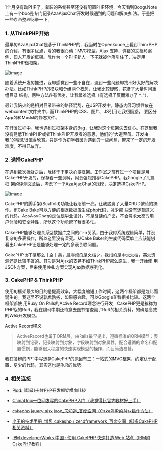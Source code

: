 

1个月没有动PHP了，新装的系统甚至还没有配置PHP环境，今天看到BooguNote上有一个boo是专门记录AzaAjaxChat开发时候遇到的问题和解决办
法。于是把一些东西整理记录一下。

### 1. 从ThinkPHP开始

最早的AzaAjaxChat是基于ThinkPHP的，我当时在OpenSouce上看到ThinkPHP的介绍，有很多优点，看的我很心动：MVC模型，Ajax
支持，详细的文档和案例，国人开发的框架。我作为一个PHP新人一下子就被他吸引住了，决定用ThinkPHP做框架。

![image](https://e25ba8-log4d-c.dijingchao.com/upload_dropbox/201008/thinkphp.png)

随着系统开发的推进，我却感觉到一些不自在，遇到一些问题却找不好太好的解决办法。比如ThinkPHP的模块和分组两个概念，让我比较疑惑，花费了大量时间重组目录
结构，两种方法各有优劣，让我很难选择（有选择了反而难办了 ^_^）。

最让我恼火的是相对目录带来的路径混乱，在JSP开发中，静态内容习惯性放在webcontent文件夹中，而ThinkPHP的CSS、图片、JS引用让我很疑惑，
要区分App的和Model的静态文件。

在开发过程中，我也遇到过框架本身的Bug，让我对这个框架失去信心。在这里我没有贬低ThinkPHP或者ThinkPHP开发者的意思，他们的"大道至简、开发由
我"的理念很值得欣赏。只是作为初学者因为遇到的一些问题，带来了一定的开发难度，不得已放弃。

### 2. 选择CakePHP

在遇到数次挫折之后，我终于下定决心换框架。工作室之前有过一个项目是用CakePHP开发的，保存着一些资料，阿贵强烈推荐CakePHP。我Google了几篇框
架的评测文章后，考虑了一下AzaAjaxChat的规模，决定选择CakePHP。

![image](https://e25ba8-log4d-c.dijingchao.com/upload_dropbox/201008/cakephp.png)

CakePHP的脚手架(Scaffold)功能让我眼前一亮，让我脱离了大量CRUD繁琐的操作。而Cake Bake可以方便的根据数据库生成php代码，减少那
些没有逻辑意义的代码。AzaAjaxChat的定位是毕业设计，不是强健的产品，不会苛求太高的用户体验和安全特性，所以这个功能帮了我很多忙。

CakePHP能够处理关系型数据库之间的m-n关系，由于我的系统逻辑简单，并没复杂的多表操作，所以这里没有深究。从Cake
Baker的生成代码菜单上应该能够看出CakePHP还是能够处理一定的多表关联问题。

CakePHP也不是那么十全十美，最麻烦的是文档少，我指的是中文文档，英文资源还是比较丰富的。其次是对Ajax的支持不如ThinkPHP那么原生，我一开始使
用JSON方案，后来使用XML方案实现Ajax数据序列化。

### 3. CakePHP & ThinkPHP

使用的框架最大的目的是提高效率，大幅度缩短工作时间，这两个框架都是为此而诞生的。我这里不说孰优孰劣，如果感兴趣，可以Google查看相关比较。这两个框架都使
用Ruby On Rails的Active
Record理念进行开发，CakePHP更是被称为PHP版的RuR，我在编码中期还特意去图书馆查阅了RuR的相关资料，的确是高效的Web开发模型。

Active Record释义

> ActiveRecord也属于ORM层，由Rails最早提出，遵循标准的ORM模型：表映射到记录，记录映射到对象，字段映射到对象属性。配合遵循的命名和配
置惯例，能够很大程度的快速实现模型的操作，而且简洁易懂。

我在答辩的PPT中写选择CakePHP的原因有三：一站式的MVC框架、约定优于配置、更少的代码，其实这也是RuR的优势。

### 4. 相关连接

  * [Plod: [翻译]十款PHP开发框架横向比较  ](http://plod.popoever.com/archives/001110.html)

  * [ChinaUnix一位网友写的CakePHP入门（我觉得比官方教材好上手）  ](http://blog.chinaunix.net/tag.php?q=CakePHP)

  * [cakephp jquery ajax json_天知道_百度空间（CakePHP的Ajax操作方法）  ](http://hi.baidu.com/zsj1029/blog/item/8fa55e19502e6e4e42a9ad8c.html)

  * [老王的技术手册_博客_cakephp / zendframework_百度空间（挺多CakePHP相关资料）  ](http://hi.baidu.com/thinkinginlamp/blog/category/cakephp%20%26%2347%3B%20zendframework/index/0)

  * [IBM developerWorks 中国 : 使用 CakePHP 快速打造 Web 站点（IBM的CakePHP教程）  ](http://www.ibm.com/developerworks/cn/opensource/os-php-cake/)


